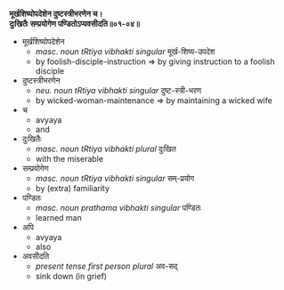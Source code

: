 **मूर्खशिष्योपदेशेन दुष्टस्त्रीभरणेन च।**  
**दुःखितैः सम्प्रयोगेण पण्डितोऽप्यवसीदति॥०१-०४॥**

*   मूर्खशिष्योपदेशेन
    *   _masc. noun tRtiya vibhakti singular_ मूर्ख-शिष्य-उपदेश
    *   by foolish-disciple-instruction => by giving instruction to a foolish disciple
*   दुष्टस्त्रीभरणेन
    *   _neu. noun tRtiya vibhakti singular_ दुष्ट-स्त्री-भरण
    *   by wicked-woman-maintenance => by maintaining a wicked wife
*   च
    *   avyaya
    *   and
*   दुःखितैः
    *   _masc. noun tRtiya vibhakti plural_ दुःखित
    *   with the miserable
*   सम्प्रयोगेण
    *   _masc. noun tRtiya vibhakti singular_ सम्-प्रयोग
    *   by (extra) familiarity
*   पण्डितः
    *   _masc. noun prathama vibhakti singular_ पण्डितः
    *   learned man
*   अपि
    *   avyaya
    *   also
*   अवसीदति
    *   _present tense first person plural_ अव-सद्
    *   sink down (in grief)